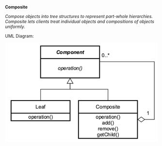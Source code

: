 **Composite**

_Compose objects into tree structures to represent part-whole hierarchies. Composite lets clients treat individual 
objects and compositions of objects uniformly._

UML Diagram:

![UML Diagram](composite_uml.png)